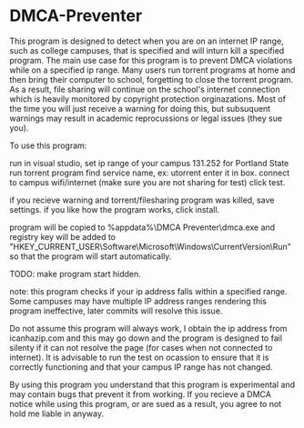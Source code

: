 DMCA-Preventer
==============

This program is designed to detect when you are on an internet IP range, such as college campuses,
that is specified and will inturn kill a specified program. The main use case for this program is to
prevent DMCA violations while on a specified ip range. Many users run torrent programs at home
and then bring their computer to school, forgetting to close the torrent program. As a result, file
sharing will continue on the school's internet connection which is heavily monitored by copyright 
protection orginazations. Most of the time you will just receive a warning for doing this, but 
subsuquent warnings may result in academic reprocussions or legal issues (they sue you).

To use this program:

run in visual studio, 
set ip range of your campus 131.252 for Portland State
run torrent program
find service name, ex: utorrent
enter it in box.
connect to campus wifi/internet (make sure you are not sharing for test)
click test.

if you recieve warning and torrent/filesharing program was killed, save settings.
if you like how the program works, click install.

program will be copied to %appdata%\DMCA Preventer\dmca.exe and
registry key will be added to "HKEY_CURRENT_USER\Software\Microsoft\Windows\CurrentVersion\Run"
so that the program will start automatically. 

TODO: make program start hidden.

note: this program checks if your ip address falls within a specified range. Some campuses may have 
multiple IP address ranges rendering this program ineffective, later commits will resolve this issue.

Do not assume this program will always work, I obtain the ip address from icanhazip.com and this may go
down and the program is designed to fail silenty if it can not resolve the page (for cases when not connected to internet).
It is advisable to run the test on ocassion to ensure that it is correctly functioning and that your campus IP range has
not changed.

By using this program you understand that this program is experimental and may contain bugs that prevent it from working.
If you recieve a DMCA notice while using this program, or are sued as a result, you agree to not hold me liable in anyway.



